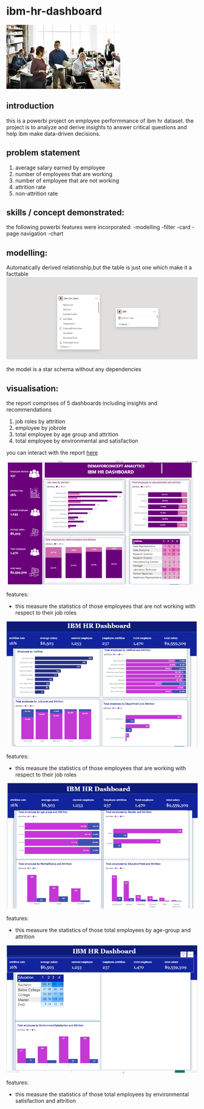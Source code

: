 # ibm-hr-dashboard
![](download.jpeg)
## introduction
this is a powerbi project on employee performmance of ibm hr dataset. the project is to analyze and derive insights
to answer critical questions and help ibm make data-driven decisions.
## problem statement
1. average salary earned by employee
2. number of employees that are working
3. number of employee that are not working
4. attrition rate
5. non-attrition rate
## skills / concept demonstrated:
the following powerbi features were incorporated:
-modelling 
-filter 
-card
-page navigation
-chart
## modelling:
Automatically derived relationship,but the table is just one which make it a facttable
![](Screenshot%202025-01-03%20155123.png)

the model is a star schema without any dependencies
## visualisation:
the report comprises of 5 dashboards including insights and recommendations
1. job roles by attrition
2. employee by jobrole
3. total employee by age group and attrition
4. total employee by environmental and satisfaction

you can interact with the report [here](https://app.powerbi.com/groups/me/reports/75ae97f4-c494-4c64-a343-f154771b48f3/ReportSection?experience=power-bi)

![](Screenshot%202025-01-03%20155415.png)

features:
- this measure the statistics of those employees that are not working with respect to their job roles

![](Screenshot%202025-01-03%20155608.png)

features:
- this measure the statistics of those employees that are working with respect to their job roles

![](Screenshot%202025-01-03%20155806.png)

features:
- this measure the statistics of those total employees by age-group and attrition


![](Screenshot%202025-01-03%20155825.png)

features:
- this measure the statistics of those total employees by environmental satisfaction and attrition

![]()







